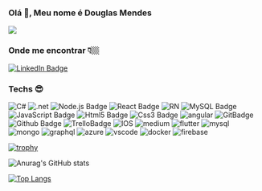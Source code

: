 ### Olá 👋, Meu nome é Douglas Mendes

![](https://komarev.com/ghpvc/?username=JDouglasMendes)

### Onde me encontrar 👇🏼
[ ![LinkedIn Badge](https://img.shields.io/badge/LinkedIn-blue?style=flat-square&logo=Linkedin&logoColor=white&linkhttps://www.linkedin.com/in/douglas-mendes-full-stack/)
](https://www.linkedin.com/in/douglas-mendes-full-stack/)

### Techs 😎

![C#](https://img.shields.io/badge/C%23-239120?style=flat&logo=c-sharp&logoColor=white)
![.net](https://img.shields.io/badge/.NET-5C2D91?style=flat&logo=.net&logoColor=white)
![Node.js Badge](https://img.shields.io/badge/Node.js-339933?style=flat&logo=node.js&logoColor=white)
![React Badge](https://img.shields.io/badge/React-61DAFB?style=flat&logo=react&logoColor=white)
![RN](https://img.shields.io/badge/React_Native-20232A?style=flat&logo=react&logoColor=61DAFB)
![MySQL Badge](https://img.shields.io/badge/MySQL-4479A1?style=flat&logo=mysql&logoColor=white)
![JavaScript Badge](https://img.shields.io/badge/JavaScript-F7DF1E?style=flat&logo=javascript&logoColor=black)
![Html5 Badge](https://img.shields.io/badge/html5-E34F26?style=flat&logo=html5&logoColor=white)
![Css3 Badge](https://img.shields.io/badge/css3-1572B6?style=flat&logo=css3&logoColor=white)
![angular](https://img.shields.io/badge/Angular-DD0031?style=flat&logo=angular&logoColor=white)
![GitBadge](https://img.shields.io/badge/Git-F05032?style=flat&logo=git&logoColor=white)
![Github Badge](https://img.shields.io/badge/Github-181717?style=flat&logo=github&logoColor=white)
![TrelloBadge](https://img.shields.io/badge/trello-0079BF?style=flat&logo=trello&logoColor=white)
![IOS](https://img.shields.io/badge/iOS-000000?style=flat&logo=ios&logoColor=white)
![medium](https://img.shields.io/badge/Medium-12100E?style=flat&logo=medium&logoColor=white)
![flutter](https://img.shields.io/badge/Flutter-02569B?style=flat&logo=flutter&logoColor=white)
![mysql](https://img.shields.io/badge/MySQL-00000F?style=flat&logo=mysql&logoColor=white)
![mongo](https://img.shields.io/badge/MongoDB-4EA94B?style=flat&logo=mongodb&logoColor=white)
![graphql](https://img.shields.io/badge/GraphQl-E10098?style=flat&logo=graphql&logoColor=white)
![azure](https://img.shields.io/badge/Microsoft_Azure-0089D6?style=flat&logo=microsoft-azure&logoColor=whit)
![vscode](https://img.shields.io/badge/Visual_Studio_Code-0078D4?style=flat&logo=visual%20studio%20code&logoColor=white)
![docker](https://img.shields.io/badge/Docker-2CA5E0?style=flat&logo=docker&logoColor=white)
![firebase](https://img.shields.io/badge/firebase-ffca28?style=flat&logo=firebase&logoColor=white)

[![trophy](https://github-profile-trophy.vercel.app/?username=JDouglasMendes&theme=onedark)](https://github.com/ryo-ma/github-profile-trophy)

![Anurag's GitHub stats](https://github-readme-stats.vercel.app/api?username=JDouglasMendes&show_icons=true&theme=dark)

[![Top Langs](https://github-readme-stats.vercel.app/api/top-langs/?username=JDouglasMendes&layout=compact)](https://github.com/anuraghazra/github-readme-stats)

<!--
**JDouglasMendes/JDouglasMendes** is a ✨ _special_ ✨ repository because its `README.md` (this file) appears on your GitHub profile.

